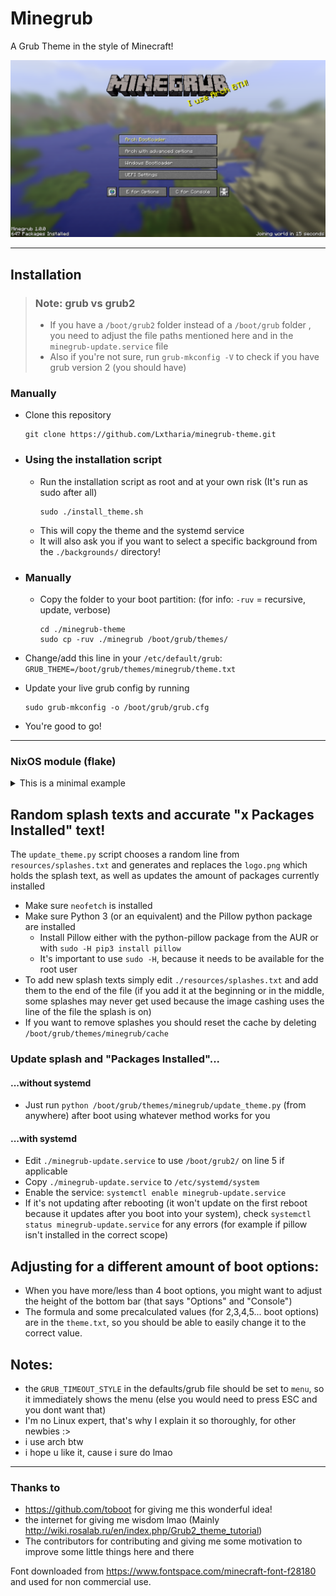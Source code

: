 # Minegrub
A Grub Theme in the style of Minecraft!


![Minegrub Preview "Screenshot"](resources/preview_minegrub.png)

---

## Installation
> ### Note: grub vs grub2
> - If you have a `/boot/grub2` folder instead of a `/boot/grub` folder , you need to adjust the file paths mentioned here and in the `minegrub-update.service` file
> - Also if you're not sure, run `grub-mkconfig -V` to check if you have grub version 2 (you should have)

### Manually

- Clone this repository
    ```
    git clone https://github.com/Lxtharia/minegrub-theme.git   
    ```
- ### Using the installation script
    - Run the installation script as root and at your own risk (It's run as sudo after all)
        ```
        sudo ./install_theme.sh
        ```
    - This will copy the theme and the systemd service
    - It will also ask you if you want to select a specific background from the `./backgrounds/` directory! 

- ### Manually
    - Copy the folder to your boot partition: (for info: `-ruv` = recursive, update, verbose)
        ```
        cd ./minegrub-theme
        sudo cp -ruv ./minegrub /boot/grub/themes/
        ```
- Change/add this line in your `/etc/default/grub`:
      ```
      GRUB_THEME=/boot/grub/themes/minegrub/theme.txt
      ```
- Update your live grub config by running
    ```
    sudo grub-mkconfig -o /boot/grub/grub.cfg
    ```
- You're good to go!

---

### NixOS module (flake)

<details><summary>This is a minimal example</summary>

```nix
# flake.nix
{
  inputs.minegrub-theme.url = "github:Lxtharia/minegrub-theme";
  # ...

  outputs = {nixpkgs, ...} @ inputs: {
    nixosConfigurations.HOSTNAME = nixpkgs.lib.nixosSystem {
      modules = [
        ./configuration.nix
        inputs.minegrub.nixosModules.default
      ];
    };
  }
}

# configuration.nix
{ pkgs, ... }: {

  boot.loader.grub = {
    minegrub-theme = {
      enable = true;
      splash = "100% Flakes!";
    };
    # ...
  };
}
```
</details>


## Random splash texts and accurate "x Packages Installed" text!
The `update_theme.py` script chooses a random line from `resources/splashes.txt` and generates and replaces the `logo.png` which holds the splash text, as well as updates the amount of packages currently installed
- Make sure `neofetch` is installed
- Make sure Python 3 (or an equivalent) and the Pillow python package are installed
  - Install Pillow either with the python-pillow package from the AUR or with
    `sudo -H pip3 install pillow`
  - It's important to use `sudo -H`, because it needs to be available for the root user
- To add new splash texts simply edit `./resources/splashes.txt` and add them to the end of the file (if you add it at the beginning or in the middle, some splashes may never get used because the image cashing uses the line of the file the splash is on)
- If you want to remove splashes you should reset the cache by deleting `/boot/grub/themes/minegrub/cache`

### Update splash and "Packages Installed"...
#### ...without systemd
- Just run `python /boot/grub/themes/minegrub/update_theme.py` (from anywhere) after boot using whatever method works for you
#### ...with systemd
- Edit `./minegrub-update.service` to use `/boot/grub2/` on line 5 if applicable
- Copy `./minegrub-update.service` to `/etc/systemd/system`
- Enable the service: `systemctl enable minegrub-update.service`
- If it's not updating after rebooting (it won't update on the first reboot because it updates after you boot into your system), check `systemctl status minegrub-update.service` for any errors (for example if pillow isn't installed in the correct scope)

## Adjusting for a different amount of boot options:
- When you have more/less than 4 boot options, you might want to adjust the height of the bottom bar (that says "Options" and "Console")
- The formula and some precalculated values (for 2,3,4,5... boot options) are in the `theme.txt`, so you should be able to easily change it to the correct value.

## Notes:
- the `GRUB_TIMEOUT_STYLE` in the defaults/grub file should be set to `menu`, so it immediately shows the menu (else you would need to press ESC and you dont want that)
- I'm no Linux expert, that's why I explain it so thoroughly, for other newbies :>
- i use arch btw
- i hope u like it, cause i sure do lmao

---

### Thanks to
- https://github.com/toboot for giving me this wonderful idea!
- the internet for giving me wisdom lmao (Mainly http://wiki.rosalab.ru/en/index.php/Grub2_theme_tutorial)
- The contributors for contributing and giving me some motivation to improve some little things here and there


Font downloaded from https://www.fontspace.com/minecraft-font-f28180 and used for non commercial use.
